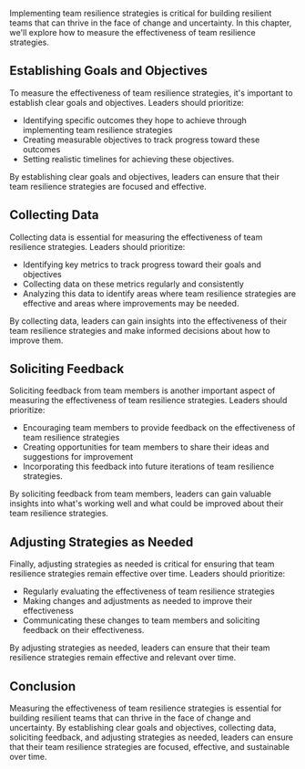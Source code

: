 
Implementing team resilience strategies is critical for building resilient teams that can thrive in the face of change and uncertainty. In this chapter, we'll explore how to measure the effectiveness of team resilience strategies.

Establishing Goals and Objectives
---------------------------------

To measure the effectiveness of team resilience strategies, it's important to establish clear goals and objectives. Leaders should prioritize:

* Identifying specific outcomes they hope to achieve through implementing team resilience strategies
* Creating measurable objectives to track progress toward these outcomes
* Setting realistic timelines for achieving these objectives.

By establishing clear goals and objectives, leaders can ensure that their team resilience strategies are focused and effective.

Collecting Data
---------------

Collecting data is essential for measuring the effectiveness of team resilience strategies. Leaders should prioritize:

* Identifying key metrics to track progress toward their goals and objectives
* Collecting data on these metrics regularly and consistently
* Analyzing this data to identify areas where team resilience strategies are effective and areas where improvements may be needed.

By collecting data, leaders can gain insights into the effectiveness of their team resilience strategies and make informed decisions about how to improve them.

Soliciting Feedback
-------------------

Soliciting feedback from team members is another important aspect of measuring the effectiveness of team resilience strategies. Leaders should prioritize:

* Encouraging team members to provide feedback on the effectiveness of team resilience strategies
* Creating opportunities for team members to share their ideas and suggestions for improvement
* Incorporating this feedback into future iterations of team resilience strategies.

By soliciting feedback from team members, leaders can gain valuable insights into what's working well and what could be improved about their team resilience strategies.

Adjusting Strategies as Needed
------------------------------

Finally, adjusting strategies as needed is critical for ensuring that team resilience strategies remain effective over time. Leaders should prioritize:

* Regularly evaluating the effectiveness of team resilience strategies
* Making changes and adjustments as needed to improve their effectiveness
* Communicating these changes to team members and soliciting feedback on their effectiveness.

By adjusting strategies as needed, leaders can ensure that their team resilience strategies remain effective and relevant over time.

Conclusion
----------

Measuring the effectiveness of team resilience strategies is essential for building resilient teams that can thrive in the face of change and uncertainty. By establishing clear goals and objectives, collecting data, soliciting feedback, and adjusting strategies as needed, leaders can ensure that their team resilience strategies are focused, effective, and sustainable over time.
